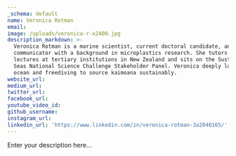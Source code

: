 ```yaml
---
_schema: default
name: Veronica Rotman
email:
image: /uploads/veronica-r-x2400.jpg
description_markdown: >-
  Veronica Rotman is a marine scientist, current doctoral candidate, and science
  communicator with a background in microplastics research. She tutors and
  lectures at tertiary institutions in New Zealand and sits on the Sustainable
  Seas National Science Challenge Stakeholder Panel. Veronica deeply loves the
  ocean and freediving to source kaimoana sustainably.
website_url:
medium_url:
twitter_url:
facebook_url:
youtube_video_id:
github_username:
instagram_url:
linkedin_url: 'https://www.linkedin.com/in/veronica-rotman-3a2040165/'
---
```

Enter your description here...